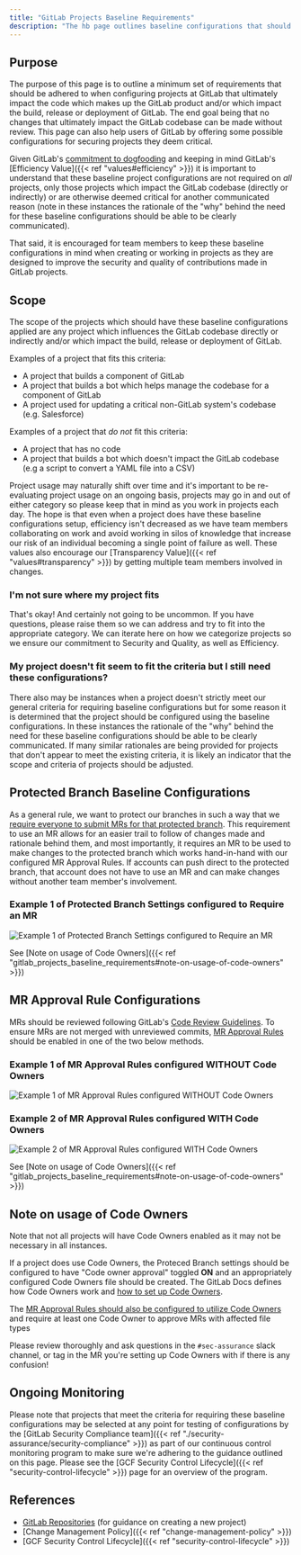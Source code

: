 ```yaml
---
title: "GitLab Projects Baseline Requirements"
description: "The hb page outlines baseline configurations that should be setup for GitLab projects which impact the GitLab codebase."
---
```


## Purpose

The purpose of this page is to outline a minimum set of requirements that should be adhered to when configuring projects at GitLab that ultimately impact the code which makes up the GitLab product and/or which impact the build, release or deployment of GitLab. The end goal being that no changes that ultimately impact the GitLab codebase can be made without review. This page can also help users of GitLab by offering some possible configurations for securing projects they deem critical.

Given GitLab's [commitment to dogfooding](/handbook/engineering/development/principles/#dogfooding) and keeping in mind GitLab's [Efficiency Value]({{< ref "values#efficiency" >}}) it is important to understand that these baseline project configurations are not required on *all* projects, only those projects which impact the GitLab codebase (directly or indirectly) or are otherwise deemed critical for another communicated reason (note in these instances the rationale of the "why" behind the need for these baseline configurations should be able to be clearly communicated).

That said, it is encouraged for team members to keep these baseline configurations in mind when creating or working in projects as they are designed to improve the security and quality of contributions made in GitLab projects.

## Scope

The scope of the projects which should have these baseline configurations applied are any project which influences the GitLab codebase directly or indirectly and/or which impact the build, release or deployment of GitLab.

Examples of a project that fits this criteria:

- A project that builds a component of GitLab
- A project that builds a bot which helps manage the codebase for a component of GitLab
- A project used for updating a critical non-GitLab system's codebase (e.g. Salesforce)

Examples of a project that *do not* fit this criteria:

- A project that has no code
- A project that builds a bot which doesn't impact the GitLab codebase (e.g a script to convert a YAML file into a CSV)

Project usage may naturally shift over time and it's important to be re-evaluating project usage on an ongoing basis, projects may go in and out of either category so please keep that in mind as you work in projects each day. The hope is that even when a project does have these baseline configurations setup, efficiency isn't decreased as we have team members collaborating on work and avoid working in silos of knowledge that increase our risk of an individual becoming a single point of failure as well. These values also encourage our [Transparency Value]({{< ref "values#transparency" >}}) by getting multiple team members involved in changes.

### I'm not sure where my project fits

That's okay! And certainly not going to be uncommon. If you have questions, please raise them so we can address and try to fit into the appropriate category. We can iterate here on how we categorize projects so we ensure our commitment to Security and Quality, as well as Efficiency.

### My project doesn't fit seem to fit the criteria but I still need these configurations?

There also may be instances when a project doesn't strictly meet our general criteria for requiring baseline configurations but for some reason it is determined that the project should be configured using the baseline configurations. In these instances the rationale of the "why" behind the need for these baseline configurations should be able to be clearly communicated. If many similar rationales are being provided for projects that don't appear to meet the existing criteria, it is likely an indicator that the scope and criteria of projects should be adjusted.

## Protected Branch Baseline Configurations

As a general rule, we want to protect our branches in such a way that we [require everyone to submit MRs for that protected branch](https://docs.gitlab.com/ee/user/project/protected_branches.html#require-everyone-to-submit-merge-requests-for-a-protected-branch). This requirement to use an MR allows for an easier trail to follow of changes made and rationale behind them, and most importantly, it requires an MR to be used to make changes to the protected branch which works hand-in-hand with our configured MR Approval Rules. If accounts can push direct to the protected branch, that account does not have to use an MR and can make changes without another team member's involvement.

### Example 1 of Protected Branch Settings configured to Require an MR

![Example 1 of Protected Branch Settings configured to Require an MR](https://about.gitlab.com/images/protected_branch_settings_example.jpg "Example of Protected Branch Settings")

See [Note on usage of Code Owners]({{< ref "gitlab_projects_baseline_requirements#note-on-usage-of-code-owners" >}})

## MR Approval Rule Configurations

MRs should be reviewed following GitLab's [Code Review Guidelines](/handbook/engineering/workflow/code-review/). To ensure MRs are not merged with unreviewed commits, [MR Approval Rules](https://docs.gitlab.com/ee/user/project/merge_requests/approvals/settings.html#approval-settings) should be enabled in one of the two below methods.

### Example 1 of MR Approval Rules configured WITHOUT Code Owners

![Example 1 of MR Approval Rules configured WITHOUT Code Owners](https://about.gitlab.com/images/MR_approvals_without_code_owners.jpg "Example 1 of MR Approval Rules configured WITHOUT Code Owners")

### Example 2 of MR Approval Rules configured WITH Code Owners

![Example 2 of MR Approval Rules configured WITH Code Owners](https://about.gitlab.com/images/MR_approvals_with_code_owners.png "Example 2 of MR Approval Rules configured WITH Code Owners")

See [Note on usage of Code Owners]({{< ref "gitlab_projects_baseline_requirements#note-on-usage-of-code-owners" >}})

## Note on usage of Code Owners

Note that not all projects will have Code Owners enabled as it may not be necessary in all instances.

If a project does use Code Owners, the Proteced Branch settings should be configured to have "Code owner approval" toggled **ON** and an appropriately configured Code Owners file should be created. The GitLab Docs defines how Code Owners work and [how to set up Code Owners](https://docs.gitlab.com/ee/user/project/codeowners/#set-up-code-owners).

The [MR Approval Rules should also be configured to utilize Code Owners](https://docs.gitlab.com/ee/user/project/merge_requests/approvals/rules.html#code-owners-as-eligible-approvers) and require at least one Code Owner to approve MRs with affected file types

Please review thoroughly and ask questions in the `#sec-assurance` slack channel, or tag in the MR you're setting up Code Owners with if there is any confusion!

## Ongoing Monitoring

Please note that projects that meet the criteria for requiring these baseline configurations may be selected at any point for testing of configurations by the [GitLab Security Compliance team]({{< ref "./security-assurance/security-compliance" >}}) as part of our continuous control monitoring program to make sure we're adhering to the guidance outlined on this page. Please see the [GCF Security Control Lifecycle]({{< ref "security-control-lifecycle" >}}) page for an overview of the program.

## References

- [GitLab Repositories](/handbook/engineering/gitlab-repositories/#creating-a-new-project) (for guidance on creating a new project)
- [Change Management Policy]({{< ref "change-management-policy" >}})
- [GCF Security Control Lifecycle]({{< ref "security-control-lifecycle" >}})
